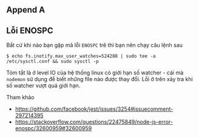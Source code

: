 ## Append A

## Lỗi ENOSPC

Bất cứ khi nào bạn gặp mã lỗi `ENOSPC` trê thì bạn nên chạy câu lệnh sau

```shell
$ echo fs.inotify.max_user_watches=524288 | sudo tee -a /etc/sysctl.conf && sudo sysctl -p
```

Tóm tắt là ở level IO của hệ thống linux có giới hạn số watcher - cái mà `nodemon` sử dụng để biết những file nào được thay đổi. Lỗi ở trên xảy tra khi số watcher vượt quá giới hạn.

Tham khảo

* https://github.com/facebook/jest/issues/3254#issuecomment-297214395
* https://stackoverflow.com/questions/22475849/node-js-error-enospc/32600959#32600959
